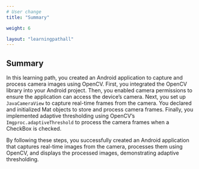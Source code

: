 ```yaml
---
# User change
title: "Summary"

weight: 6

layout: "learningpathall"
---
```

## Summary ##

In this learning path, you created an Android application to capture and process camera images using OpenCV. First, you integrated the OpenCV library into your Android project. Then, you enabled camera permissions to ensure the application can access the device’s camera. Next, you set up `JavaCameraView` to capture real-time frames from the camera. You declared and initialized Mat objects to store and process camera frames. Finally, you implemented adaptive thresholding using OpenCV’s `Imgproc.adaptiveThreshold` to process the camera frames when a CheckBox is checked.

By following these steps, you successfully created an Android application that captures real-time images from the camera, processes them using OpenCV, and displays the processed images, demonstrating adaptive thresholding.